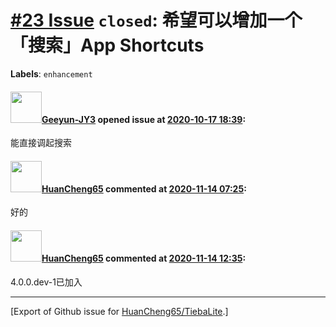 # [\#23 Issue](https://github.com/HuanCheng65/TiebaLite/issues/23) `closed`: 希望可以增加一个「搜索」App Shortcuts
**Labels**: `enhancement`


#### <img src="https://avatars.githubusercontent.com/u/49396421?v=4" width="50">[Geeyun-JY3](https://github.com/Geeyun-JY3) opened issue at [2020-10-17 18:39](https://github.com/HuanCheng65/TiebaLite/issues/23):

能直接调起搜索

#### <img src="https://avatars.githubusercontent.com/u/22636177?u=5e5e656c62ba51f1661d80a6a0fd9ec098e5023b&v=4" width="50">[HuanCheng65](https://github.com/HuanCheng65) commented at [2020-11-14 07:25](https://github.com/HuanCheng65/TiebaLite/issues/23#issuecomment-727160093):

好的

#### <img src="https://avatars.githubusercontent.com/u/22636177?u=5e5e656c62ba51f1661d80a6a0fd9ec098e5023b&v=4" width="50">[HuanCheng65](https://github.com/HuanCheng65) commented at [2020-11-14 12:35](https://github.com/HuanCheng65/TiebaLite/issues/23#issuecomment-727201360):

4.0.0.dev-1已加入


-------------------------------------------------------------------------------



[Export of Github issue for [HuanCheng65/TiebaLite](https://github.com/HuanCheng65/TiebaLite).]
